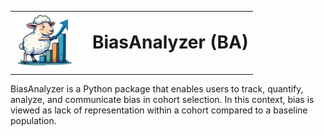 <table>
  <tr>
    <td><img src="./assets/logo.png" alt="Project Logo" width="100" style="margin-right: 10px;"></td>
    <td><h1 style="margin: 0;">BiasAnalyzer (BA)</h1></td>
  </tr>
</table>

BiasAnalyzer is a Python package that enables users to track, quantify, analyze, and communicate bias in cohort 
selection. In this context, bias is viewed as lack of representation within a cohort compared to a baseline population.




